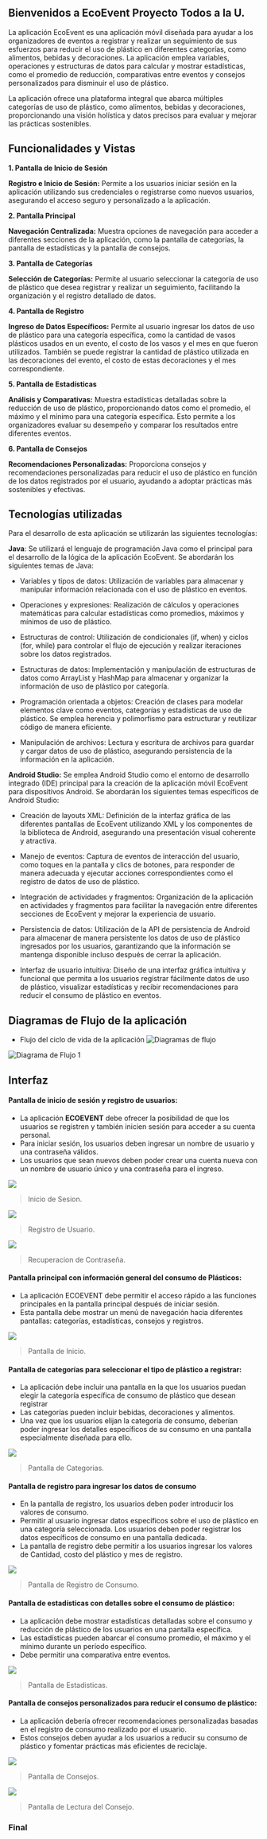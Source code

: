 ## Bienvenidos a EcoEvent Proyecto Todos a la U.

La aplicación EcoEvent es una aplicación móvil diseñada para ayudar a los organizadores de eventos a registrar y realizar un seguimiento de sus esfuerzos para reducir el uso de plástico en diferentes categorías, como alimentos, bebidas y decoraciones. La aplicación emplea variables, operaciones y estructuras de datos para calcular y mostrar estadísticas, como el promedio de reducción, comparativas entre eventos y consejos personalizados para disminuir el uso de plástico. 

La aplicación ofrece una plataforma integral que abarca múltiples categorías de uso de plástico, como alimentos, bebidas y decoraciones, proporcionando una visión holística y datos precisos para evaluar y mejorar las prácticas sostenibles.

## Funcionalidades y Vistas

**1. Pantalla de Inicio de Sesión**

**Registro e Inicio de Sesión:** Permite a los usuarios iniciar sesión en la aplicación utilizando sus credenciales o registrarse como nuevos usuarios, asegurando el acceso seguro y personalizado a la aplicación.

**2. Pantalla Principal**

**Navegación Centralizada:** Muestra opciones de navegación para acceder a diferentes secciones de la aplicación, como la pantalla de categorías, la pantalla de estadísticas y la pantalla de consejos.

**3. Pantalla de Categorías**

**Selección de Categorías:** Permite al usuario seleccionar la categoría de uso de plástico que desea registrar y realizar un seguimiento, facilitando la organización y el registro detallado de datos.

**4. Pantalla de Registro**

**Ingreso de Datos Específicos:** Permite al usuario ingresar los datos de uso de plástico para una categoría específica, como la cantidad de vasos plásticos usados en un evento, el costo de los vasos y el mes en que fueron utilizados. También se puede registrar la cantidad de plástico utilizada en las decoraciones del evento, el costo de estas decoraciones y el mes correspondiente.

**5. Pantalla de Estadísticas**

**Análisis y Comparativas:** Muestra estadísticas detalladas sobre la reducción de uso de plástico, proporcionando datos como el promedio, el máximo y el mínimo para una categoría específica. Esto permite a los organizadores evaluar su desempeño y comparar los resultados entre diferentes eventos.

**6. Pantalla de Consejos**

**Recomendaciones Personalizadas:** Proporciona consejos y recomendaciones personalizadas para reducir el uso de plástico en función de los datos registrados por el usuario, ayudando a adoptar prácticas más sostenibles y efectivas.

## Tecnologías utilizadas
Para el desarrollo de esta aplicación se utilizarán las siguientes tecnologías:

**Java**: Se utilizará el lenguaje de programación Java como el principal para el desarrollo de la lógica de la aplicación EcoEvent. Se abordarán los siguientes temas de Java:

- Variables y tipos de datos: Utilización de variables para almacenar y manipular información relacionada con el uso de plástico en eventos.

- Operaciones y expresiones: Realización de cálculos y operaciones matemáticas para calcular estadísticas como promedios, máximos y mínimos de uso de plástico.

- Estructuras de control: Utilización de condicionales (if, when) y ciclos (for, while) para controlar el flujo de ejecución y realizar iteraciones sobre los datos registrados.

- Estructuras de datos: Implementación y manipulación de estructuras de datos como ArrayList y HashMap para almacenar y organizar la información de uso de plástico por categoría.

- Programación orientada a objetos: Creación de clases para modelar elementos clave como eventos, categorías y estadísticas de uso de plástico. Se emplea herencia y polimorfismo para estructurar y reutilizar código de manera eficiente.

- Manipulación de archivos: Lectura y escritura de archivos para guardar y cargar datos de uso de plástico, asegurando persistencia de la información en la aplicación.

**Android Studio:** Se emplea Android Studio como el entorno de desarrollo integrado (IDE) principal para la creación de la aplicación móvil EcoEvent para dispositivos Android. Se abordarán los siguientes temas específicos de Android Studio:

- Creación de layouts XML: Definición de la interfaz gráfica de las diferentes pantallas de EcoEvent utilizando XML y los componentes de la biblioteca de Android, asegurando una presentación visual coherente y atractiva.

- Manejo de eventos: Captura de eventos de interacción del usuario, como toques en la pantalla y clics de botones, para responder de manera adecuada y ejecutar acciones correspondientes como el registro de datos de uso de plástico.

- Integración de actividades y fragmentos: Organización de la aplicación en actividades y fragmentos para facilitar la navegación entre diferentes secciones de EcoEvent y mejorar la experiencia de usuario.

- Persistencia de datos: Utilización de la API de persistencia de Android para almacenar de manera persistente los datos de uso de plástico ingresados por los usuarios, garantizando que la información se mantenga disponible incluso después de cerrar la aplicación.

- Interfaz de usuario intuitiva: Diseño de una interfaz gráfica intuitiva y funcional que permita a los usuarios registrar fácilmente datos de uso de plástico, visualizar estadísticas y recibir recomendaciones para reducir el consumo de plástico en eventos.
## Diagramas de Flujo de la aplicación 
- Flujo del ciclo de vida de la aplicación
![Diagramas de flujo](https://github.com/user-attachments/assets/6d8f5dd5-58d0-41f5-8931-4c2cfb004eec)

![Diagrama de Flujo 1](https://github.com/user-attachments/assets/f7b9168c-62b6-4053-8015-4da4638130ac)

## Interfaz

#### Pantalla de inicio de sesión y registro de usuarios:
- La aplicación **ECOEVENT** debe ofrecer la posibilidad de que los usuarios se registren y también inicien sesión para acceder a su cuenta personal.
- Para iniciar sesión, los usuarios deben ingresar un nombre de usuario y una contraseña válidos.
- Los usuarios que sean nuevos deben poder crear una cuenta nueva con un nombre de usuario único y una contraseña para el ingreso.

![](https://drive.google.com/file/d/1J8i4ZfjCjDJqv0cZFSzNZZwdvRg46qD1/view?usp=sharing)
> Inicio de Sesion.

![](https://drive.google.com/file/d/1f46YKg7PsdaX44w592hYC515aJKqK0vA/view?usp=sharing)
> Registro de Usuario.

![](https://drive.google.com/file/d/1nKh4Bh0KW25abQgv6esYbOlwbEjTp-9s/view?usp=sharing)
> Recuperacion de Contraseña.

#### Pantalla principal con información general del consumo de Plásticos:
- La aplicación ECOEVENT debe permitir el acceso rápido a las funciones principales en la pantalla principal después de iniciar sesión.
- Esta pantalla debe mostrar un menú de navegación hacia diferentes pantallas: categorías, estadísticas, consejos y registros.

![](https://drive.google.com/file/d/14Zk9kwrwHUr6WaO4FlieZLG-F9qeSc_K/view?usp=sharing)
> Pantalla de Inicio.

#### Pantalla de categorías para seleccionar el tipo de plástico a registrar:
- La aplicación debe incluir una pantalla en la que los usuarios puedan elegir la categoría específica de consumo de plástico que desean registrar
- Las categorías pueden incluir bebidas, decoraciones y alimentos.
- Una vez que los usuarios elijan la categoría de consumo, deberían poder ingresar los detalles específicos de su consumo en una pantalla especialmente diseñada para ello.
  
![](https://drive.google.com/file/d/1v4n1mmBUbDIN4uIqJ_JFC77cvw3SgCa7/view?usp=sharing)
> Pantalla de Categorias.

#### Pantalla de registro para ingresar los datos de consumo
- En la pantalla de registro, los usuarios deben poder introducir los valores de consumo.
- Permitir al usuario ingresar datos específicos sobre el uso de plástico en una categoría seleccionada. Los usuarios deben poder registrar los datos específicos de consumo en una pantalla dedicada.
- La pantalla de registro debe permitir a los usuarios ingresar los valores de Cantidad, costo del plástico y mes de registro.

![](https://drive.google.com/file/d/1osGrbJNUFH66uLQ3Z_4ID0EbVjJ7PoSw/view?usp=sharing)
> Pantalla de Registro de Consumo.
  
#### Pantalla de estadísticas con detalles sobre el consumo de plástico:
- La aplicación debe mostrar estadísticas detalladas sobre el consumo y reducción de plástico de los usuarios en una pantalla específica.
- Las estadísticas pueden abarcar el consumo promedio, el máximo y el mínimo durante un período específico.
- Debe permitir una comparativa entre eventos.

![](https://drive.google.com/file/d/1qe0WcBdD29ZHAPC-49oyqmrpeUPpr0K7/view?usp=sharing)
> Pantalla de Estadisticas.
  
#### Pantalla de consejos personalizados para reducir el consumo de plástico:
- La aplicación debería ofrecer recomendaciones personalizadas basadas en el registro de consumo realizado por el usuario.
- Estos consejos deben ayudar a los usuarios a reducir su consumo de plástico y fomentar prácticas más eficientes de reciclaje.

![](https://drive.google.com/file/d/1PdbUYNj1GQKrW6t9EFytij0NF0rXkmZc/view?usp=sharing)
> Pantalla de Consejos.

![](https://drive.google.com/file/d/1PdbUYNj1GQKrW6t9EFytij0NF0rXkmZc/view?usp=sharing)
> Pantalla de Lectura del Consejo.

### Final
